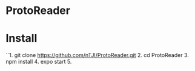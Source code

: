 # ProtoReader


# Install
``1. git clone https://github.com/nTJI/ProtoReader.git
2. cd ProtoReader
3. npm install
4. expo start
5. 
